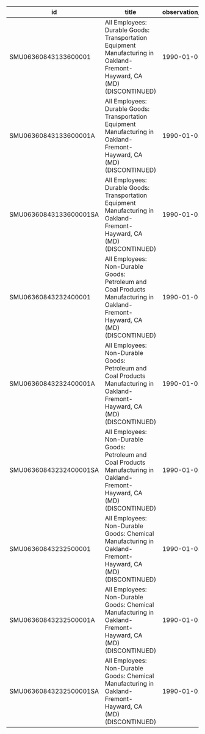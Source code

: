 | id                     | title                                                                                                                          | observation_start   | observation_end   |
|------------------------|--------------------------------------------------------------------------------------------------------------------------------|---------------------|-------------------|
| SMU06360843133600001   | All Employees: Durable Goods: Transportation Equipment Manufacturing in Oakland-Fremont-Hayward, CA (MD) (DISCONTINUED)        | 1990-01-01          | 2013-12-01        |
| SMU06360843133600001A  | All Employees: Durable Goods: Transportation Equipment Manufacturing in Oakland-Fremont-Hayward, CA (MD) (DISCONTINUED)        | 1990-01-01          | 2012-01-01        |
| SMU06360843133600001SA | All Employees: Durable Goods: Transportation Equipment Manufacturing in Oakland-Fremont-Hayward, CA (MD) (DISCONTINUED)        | 1990-01-01          | 2013-12-01        |
| SMU06360843232400001   | All Employees: Non-Durable Goods: Petroleum and Coal Products Manufacturing in Oakland-Fremont-Hayward, CA (MD) (DISCONTINUED) | 1990-01-01          | 2014-12-01        |
| SMU06360843232400001A  | All Employees: Non-Durable Goods: Petroleum and Coal Products Manufacturing in Oakland-Fremont-Hayward, CA (MD) (DISCONTINUED) | 1990-01-01          | 2013-01-01        |
| SMU06360843232400001SA | All Employees: Non-Durable Goods: Petroleum and Coal Products Manufacturing in Oakland-Fremont-Hayward, CA (MD) (DISCONTINUED) | 1990-01-01          | 2014-12-01        |
| SMU06360843232500001   | All Employees: Non-Durable Goods: Chemical Manufacturing in Oakland-Fremont-Hayward, CA (MD) (DISCONTINUED)                    | 1990-01-01          | 2014-12-01        |
| SMU06360843232500001A  | All Employees: Non-Durable Goods: Chemical Manufacturing in Oakland-Fremont-Hayward, CA (MD) (DISCONTINUED)                    | 1990-01-01          | 2013-01-01        |
| SMU06360843232500001SA | All Employees: Non-Durable Goods: Chemical Manufacturing in Oakland-Fremont-Hayward, CA (MD) (DISCONTINUED)                    | 1990-01-01          | 2014-12-01        |
